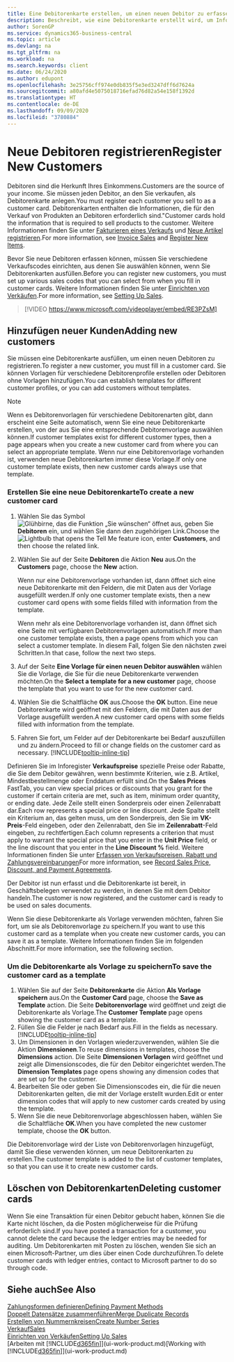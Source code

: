 ```yaml
---
title: Eine Debitorenkarte erstellen, um einen neuen Debitor zu erfassen | Microsoft Docs
description: Beschreibt, wie eine Debitorenkarte erstellt wird, um Informationen zu jedem neuen Debitor oder Clients zu erfassen, an die Sie verkaufen.
author: SorenGP
ms.service: dynamics365-business-central
ms.topic: article
ms.devlang: na
ms.tgt_pltfrm: na
ms.workload: na
ms.search.keywords: client
ms.date: 06/24/2020
ms.author: edupont
ms.openlocfilehash: 3e25756cff974e0db835f5e3ed3247dff6d7624a
ms.sourcegitcommit: a80afd4e5075018716efad76d82a54e158f1392d
ms.translationtype: HT
ms.contentlocale: de-DE
ms.lasthandoff: 09/09/2020
ms.locfileid: "3780884"
---
```

# <a name="register-new-customers"></a><span data-ttu-id="8518b-103">Neue Debitoren registrieren</span><span class="sxs-lookup"><span data-stu-id="8518b-103">Register New Customers</span></span>

<span data-ttu-id="8518b-104">Debitoren sind die Herkunft Ihres Einkommens.</span><span class="sxs-lookup"><span data-stu-id="8518b-104">Customers are the source of your income.</span></span> <span data-ttu-id="8518b-105">Sie müssen jeden Debitor, an den Sie verkaufen, als Debitorenkarte anlegen.</span><span class="sxs-lookup"><span data-stu-id="8518b-105">You must register each customer you sell to as a customer card.</span></span> <span data-ttu-id="8518b-106">Debitorenkarten enthalten die Informationen, die für den Verkauf von Produkten an Debitoren erforderlich sind."</span><span class="sxs-lookup"><span data-stu-id="8518b-106">Customer cards hold the information that is required to sell products to the customer.</span></span> <span data-ttu-id="8518b-107">Weitere Informationen finden Sie unter [Fakturieren eines Verkaufs](sales-how-invoice-sales.md) und [Neue Artikel registrieren](inventory-how-register-new-items.md).</span><span class="sxs-lookup"><span data-stu-id="8518b-107">For more information, see [Invoice Sales](sales-how-invoice-sales.md) and [Register New Items](inventory-how-register-new-items.md).</span></span>  

<span data-ttu-id="8518b-108">Bevor Sie neue Debitoren erfassen können, müssen Sie verschiedene Verkaufscodes einrichten, aus denen Sie auswählen können, wenn Sie Debitorenkarten ausfüllen.</span><span class="sxs-lookup"><span data-stu-id="8518b-108">Before you can register new customers, you must set up various sales codes that you can select from when you fill in customer cards.</span></span> <span data-ttu-id="8518b-109">Weitere Informationen finden Sie unter [Einrichten von Verkäufen](sales-setup-sales.md).</span><span class="sxs-lookup"><span data-stu-id="8518b-109">For more information, see [Setting Up Sales](sales-setup-sales.md).</span></span>

> [!VIDEO https://www.microsoft.com/videoplayer/embed/RE3PZsM]

## <a name="adding-new-customers"></a><span data-ttu-id="8518b-110">Hinzufügen neuer Kunden</span><span class="sxs-lookup"><span data-stu-id="8518b-110">Adding new customers</span></span>

<span data-ttu-id="8518b-111">Sie müssen eine Debitorenkarte ausfüllen, um einen neuen Debitoren zu registrieren.</span><span class="sxs-lookup"><span data-stu-id="8518b-111">To register a new customer, you must fill in a customer card.</span></span> <span data-ttu-id="8518b-112">Sie können Vorlagen für verschiedene Debitorenprofile erstellen oder Debitoren ohne Vorlagen hinzufügen.</span><span class="sxs-lookup"><span data-stu-id="8518b-112">You can establish templates for different customer profiles, or you can add customers without templates.</span></span>  

> [!NOTE]  
> <span data-ttu-id="8518b-113">Wenn es Debitorenvorlagen für verschiedene Debitorenarten gibt, dann erscheint eine Seite automatisch, wenn Sie eine neue Debitorenkarte erstellen, von der aus Sie eine entsprechende Debitorenvorlage auswählen können.</span><span class="sxs-lookup"><span data-stu-id="8518b-113">If customer templates exist for different customer types, then a page appears when you create a new customer card from where you can select an appropriate template.</span></span> <span data-ttu-id="8518b-114">Wenn nur eine Debitorenvorlage vorhanden ist, verwenden neue Debitorenkarten immer diese Vorlage.</span><span class="sxs-lookup"><span data-stu-id="8518b-114">If only one customer template exists, then new customer cards always use that template.</span></span>  

### <a name="to-create-a-new-customer-card"></a><span data-ttu-id="8518b-115">Erstellen Sie eine neue Debitorenkarte</span><span class="sxs-lookup"><span data-stu-id="8518b-115">To create a new customer card</span></span>

1. <span data-ttu-id="8518b-116">Wählen Sie das Symbol ![Glühbirne, das die Funktion „Sie wünschen“ öffnet](media/ui-search/search_small.png "Was möchten Sie tun?") aus, geben Sie **Debitoren** ein, und wählen Sie dann den zugehörigen Link.</span><span class="sxs-lookup"><span data-stu-id="8518b-116">Choose the ![Lightbulb that opens the Tell Me feature](media/ui-search/search_small.png "Tell me what you want to do") icon, enter **Customers**, and then choose the related link.</span></span>  
2. <span data-ttu-id="8518b-117">Wählen Sie auf der Seite **Debitoren** die Aktion **Neu** aus.</span><span class="sxs-lookup"><span data-stu-id="8518b-117">On the **Customers** page, choose the **New** action.</span></span>

    <span data-ttu-id="8518b-118">Wenn nur eine Debitorenvorlage vorhanden ist, dann öffnet sich eine neue Debitorenkarte mit den Feldern, die mit Daten aus der Vorlage ausgefüllt werden.</span><span class="sxs-lookup"><span data-stu-id="8518b-118">If only one customer template exists, then a new customer card opens with some fields filled with information from the template.</span></span>

    <span data-ttu-id="8518b-119">Wenn mehr als eine Debitorenvorlage vorhanden ist, dann öffnet sich eine Seite mit verfügbaren Debitorenvorlagen automatisch.</span><span class="sxs-lookup"><span data-stu-id="8518b-119">If more than one customer template exists, then a page opens from which you can select a customer template.</span></span> <span data-ttu-id="8518b-120">In diesem Fall, folgen Sie den nächsten zwei Schritten.</span><span class="sxs-lookup"><span data-stu-id="8518b-120">In that case, follow the next two steps.</span></span>
3. <span data-ttu-id="8518b-121">Auf der Seite **Eine Vorlage für einen neuen Debitor auswählen** wählen Sie die Vorlage, die Sie für die neue Debitorenkarte verwenden möchten.</span><span class="sxs-lookup"><span data-stu-id="8518b-121">On the **Select a template for a new customer** page, choose the template that you want to use for the new customer card.</span></span>
4. <span data-ttu-id="8518b-122">Wählen Sie die Schaltfläche **OK** aus.</span><span class="sxs-lookup"><span data-stu-id="8518b-122">Choose the **OK** button.</span></span> <span data-ttu-id="8518b-123">Eine neue Debitorenkarte wird geöffnet mit den Feldern, die mit Daten aus der Vorlage ausgefüllt werden.</span><span class="sxs-lookup"><span data-stu-id="8518b-123">A new customer card opens with some fields filled with information from the template.</span></span>  
5. <span data-ttu-id="8518b-124">Fahren Sie fort, um Felder auf der Debitorenkarte bei Bedarf auszufüllen und zu ändern.</span><span class="sxs-lookup"><span data-stu-id="8518b-124">Proceed to fill or change fields on the customer card as necessary.</span></span> [!INCLUDE[tooltip-inline-tip](includes/tooltip-inline-tip_md.md)]

<span data-ttu-id="8518b-125">Definieren Sie im Inforegister **Verkaufspreise** spezielle Preise oder Rabatte, die Sie dem Debitor gewähren, wenn bestimmte Kriterien, wie z.B. Artikel, Mindestbestellmenge oder Enddatum erfüllt sind.</span><span class="sxs-lookup"><span data-stu-id="8518b-125">On the **Sales Prices** FastTab, you can view special prices or discounts that you grant for the customer if certain criteria are met, such as item, minimum order quantity, or ending date.</span></span> <span data-ttu-id="8518b-126">Jede Zeile stellt einen Sonderpreis oder einen Zeilenrabatt dar.</span><span class="sxs-lookup"><span data-stu-id="8518b-126">Each row represents a special price or line discount.</span></span> <span data-ttu-id="8518b-127">Jede Spalte stellt ein Kriterium an, das gelten muss, um den Sonderpreis, den Sie im **VK-Preis**-Feld eingeben, oder den Zeilenrabatt, den Sie im **Zeilenrabatt**-Feld eingeben, zu rechtfertigen.</span><span class="sxs-lookup"><span data-stu-id="8518b-127">Each column represents a criterion that must apply to warrant the special price that you enter in the **Unit Price** field, or the line discount that you enter in the **Line Discount %** field.</span></span> <span data-ttu-id="8518b-128">Weitere Informationen finden Sie unter [Erfassen von Verkaufspreisen, Rabatt und Zahlungsvereinbarungen](sales-how-record-sales-price-discount-payment-agreements.md)</span><span class="sxs-lookup"><span data-stu-id="8518b-128">For more information, see [Record Sales Price, Discount, and Payment Agreements](sales-how-record-sales-price-discount-payment-agreements.md).</span></span>

<span data-ttu-id="8518b-129">Der Debitor ist nun erfasst und die Debitorenkarte ist bereit, in Geschäftsbelegen verwendet zu werden, in denen Sie mit dem Debitor handeln.</span><span class="sxs-lookup"><span data-stu-id="8518b-129">The customer is now registered, and the customer card is ready to be used on sales documents.</span></span>

<span data-ttu-id="8518b-130">Wenn Sie diese Debitorenkarte als Vorlage verwenden möchten, fahren Sie fort, um sie als Debitorenvorlage zu speichern.</span><span class="sxs-lookup"><span data-stu-id="8518b-130">If you want to use this customer card as a template when you create new customer cards, you can save it as a template.</span></span> <span data-ttu-id="8518b-131">Weitere Informationen finden Sie im folgenden Abschnitt.</span><span class="sxs-lookup"><span data-stu-id="8518b-131">For more information, see the following section.</span></span>  

### <a name="to-save-the-customer-card-as-a-template"></a><span data-ttu-id="8518b-132">Um die Debitorenkarte als Vorlage zu speichern</span><span class="sxs-lookup"><span data-stu-id="8518b-132">To save the customer card as a template</span></span>

1. <span data-ttu-id="8518b-133">Wählen Sie auf der Seite **Debitorenkarte** die Aktion **Als Vorlage speichern** aus.</span><span class="sxs-lookup"><span data-stu-id="8518b-133">On the **Customer Card** page, choose the **Save as Template** action.</span></span> <span data-ttu-id="8518b-134">Die Seite **Debitorenvorlage** wird geöffnet und zeigt die Debitorenkarte als Vorlage.</span><span class="sxs-lookup"><span data-stu-id="8518b-134">The **Customer Template** page opens showing the customer card as a template.</span></span>
2. <span data-ttu-id="8518b-135">Füllen Sie die Felder je nach Bedarf aus.</span><span class="sxs-lookup"><span data-stu-id="8518b-135">Fill in the fields as necessary.</span></span> [!INCLUDE[tooltip-inline-tip](includes/tooltip-inline-tip_md.md)]
3. <span data-ttu-id="8518b-136">Um Dimensionen in den Vorlagen wiederzuverwenden, wählen Sie die Aktion **Dimensionen**.</span><span class="sxs-lookup"><span data-stu-id="8518b-136">To reuse dimensions in templates, choose the **Dimensions** action.</span></span> <span data-ttu-id="8518b-137">Die Seite **Dimensionen Vorlagen** wird geöffnet und zeigt alle Dimensionscodes, die für den Debitor eingerichtet werden.</span><span class="sxs-lookup"><span data-stu-id="8518b-137">The **Dimension Templates** page opens showing any dimension codes that are set up for the customer.</span></span>
4. <span data-ttu-id="8518b-138">Bearbeiten Sie oder geben Sie Dimensionscodes ein, die für die neuen Debitorenkarten gelten, die mit der Vorlage erstellt wurden.</span><span class="sxs-lookup"><span data-stu-id="8518b-138">Edit or enter dimension codes that will apply to new customer cards created by using the template.</span></span>  
5. <span data-ttu-id="8518b-139">Wenn Sie die neue Debitorenvorlage abgeschlossen haben, wählen Sie die Schaltfläche **OK**.</span><span class="sxs-lookup"><span data-stu-id="8518b-139">When you have completed the new customer template, choose the **OK** button.</span></span>

<span data-ttu-id="8518b-140">Die Debitorenvorlage wird der Liste von Debitorenvorlagen hinzugefügt, damit Sie diese verwenden können, um neue Debitorenkarten zu erstellen.</span><span class="sxs-lookup"><span data-stu-id="8518b-140">The customer template is added to the list of customer templates, so that you can use it to create new customer cards.</span></span>

## <a name="deleting-customer-cards"></a><span data-ttu-id="8518b-141">Löschen von Debitorenkarten</span><span class="sxs-lookup"><span data-stu-id="8518b-141">Deleting customer cards</span></span>

<span data-ttu-id="8518b-142">Wenn Sie eine Transaktion für einen Debitor gebucht haben, können Sie die Karte nicht löschen, da die Posten möglicherweise für die Prüfung erforderlich sind.</span><span class="sxs-lookup"><span data-stu-id="8518b-142">If you have posted a transaction for a customer, you cannot delete the card because the ledger entries may be needed for auditing.</span></span> <span data-ttu-id="8518b-143">Um Debitorenkarten mit Posten zu löschen, wenden Sie sich an einen Microsoft-Partner, um dies über einen Code durchzuführen.</span><span class="sxs-lookup"><span data-stu-id="8518b-143">To delete customer cards with ledger entries, contact to Microsoft partner to do so through code.</span></span>  

## <a name="see-also"></a><span data-ttu-id="8518b-144">Siehe auch</span><span class="sxs-lookup"><span data-stu-id="8518b-144">See Also</span></span>

[<span data-ttu-id="8518b-145">Zahlungsformen definieren</span><span class="sxs-lookup"><span data-stu-id="8518b-145">Defining Payment Methods</span></span>](finance-payment-methods.md)  
[<span data-ttu-id="8518b-146">Doppelt Datensätze zusammenführen</span><span class="sxs-lookup"><span data-stu-id="8518b-146">Merge Duplicate Records</span></span>](sales-how-merge-duplicate-records.md)  
[<span data-ttu-id="8518b-147">Erstellen von Nummernkreisen</span><span class="sxs-lookup"><span data-stu-id="8518b-147">Create Number Series</span></span>](ui-create-number-series.md)  
[<span data-ttu-id="8518b-148">Verkauf</span><span class="sxs-lookup"><span data-stu-id="8518b-148">Sales</span></span>](sales-manage-sales.md)  
[<span data-ttu-id="8518b-149">Einrichten von Verkäufen</span><span class="sxs-lookup"><span data-stu-id="8518b-149">Setting Up Sales</span></span>](sales-setup-sales.md)  
<span data-ttu-id="8518b-150">[Arbeiten mit [!INCLUDE[d365fin](includes/d365fin_md.md)]](ui-work-product.md)</span><span class="sxs-lookup"><span data-stu-id="8518b-150">[Working with [!INCLUDE[d365fin](includes/d365fin_md.md)]](ui-work-product.md)</span></span>  
